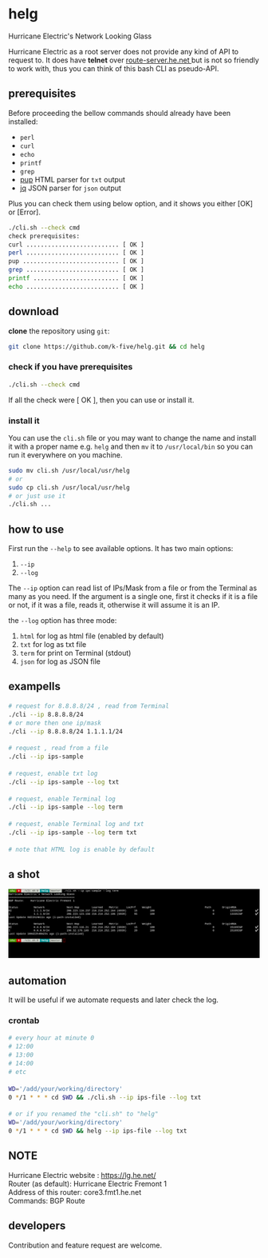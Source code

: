 # helg
Hurricane Electric's Network Looking Glass

Hurricane Electric as a root server does not provide any kind of API to request to.
It does have **telnet** over [route-server.he.net
](telnet://route-server.he.net/) but is not so friendly to work with, thus you
can think of this bash CLI as pseudo-API.

## prerequisites
Before proceeding the bellow commands should already have been installed:

 - `perl`
 - `curl`
 - `echo`
 - `printf`
 - `grep`
 - [pup](https://github.com/ericchiang/pup) HTML parser for `txt` output
 - [jq](https://github.com/stedolan/jq) JSON parser for `json` output

Plus you can check them using below option, and it shows you either [OK] or [Error].
```bash
./cli.sh --check cmd
check prerequisites:
curl .......................... [ OK ]
perl .......................... [ OK ]
pup ........................... [ OK ]
grep .......................... [ OK ]
printf ........................ [ OK ]
echo .......................... [ OK ]
```

## download
**clone** the repository using `git`:
```bash
git clone https://github.com/k-five/helg.git && cd helg
```
### check if you have prerequisites
```bash
./cli.sh --check cmd
```
If all the check were [ OK ], then you can use or install it.

### install it
You can use the `cli.sh` file or you may want to change the name and install it
with a proper name e.g. `helg` and then `mv` it to `/usr/local/bin` so you can run
it everywhere on you machine.
```bash
sudo mv cli.sh /usr/local/usr/helg
# or
sudo cp cli.sh /usr/local/usr/helg
# or just use it
./cli.sh ...
```

## how to use
First run the `--help` to see available options. It has two main options:
 1. `--ip`
 2. `--log`

The `--ip` option can read list of IPs/Mask from a file or from the Terminal as
many as you need. If the argument is a single one, first it checks if it is a
file or not, if it was a file, reads it, otherwise it will assume it is an IP.

the `--log` option has three mode:
 1. `html` for log as html file (enabled by default)
 2. `txt` for log as txt file
 3. `term` for print on Terminal (stdout)
 4. `json` for log as JSON file


## exampells
```bash
# request for 8.8.8.8/24 , read from Terminal
./cli --ip 8.8.8.8/24
# or more then one ip/mask
./cli --ip 8.8.8.8/24 1.1.1.1/24

# request , read from a file
./cli --ip ips-sample

# request, enable txt log
./cli --ip ips-sample --log txt

# request, enable Terminal log
./cli --ip ips-sample --log term

# request, enable Terminal log and txt
./cli --ip ips-sample --log term txt

# note that HTML log is enable by default
```

## a shot

![log term png file](log_term.png)

## automation
It will be useful if we automate requests and later check the log.

### crontab
```bash
# every hour at minute 0
# 12:00
# 13:00
# 14:00
# etc

WD='/add/your/working/directory'
0 */1 * * * cd $WD && ./cli.sh --ip ips-file --log txt

# or if you renamed the "cli.sh" to "helg"
WD='/add/your/working/directory'
0 */1 * * * cd $WD && helg --ip ips-file --log txt
```


## NOTE
Hurricane Electric website : https://lg.he.net/  
Router (as default): Hurricane Electric Fremont 1  
Address of this router: core3.fmt1.he.net  
Commands: BGP Route  

## developers
Contribution and feature request are welcome.
